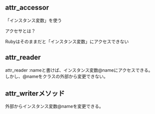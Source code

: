 ## attr_accessor 
「インスタンス変数」を使う

アクセサとは？

Rubyはそのままだと「インスタンス変数」にアクセスできない

## attr_reader
attr_reader :nameと書けば、インスタンス変数@nameにアクセスできる。  
しかし、@nameをクラスの外部から変更できない。

## attr_writerメソッド
外部からインスタンス変数@nameを変更できる。

